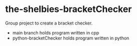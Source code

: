 # the-shelbies-bracketChecker
Group project to create a bracket checker.
* main branch holds program written in cpp
* python-bracketChecker holds program written in python
